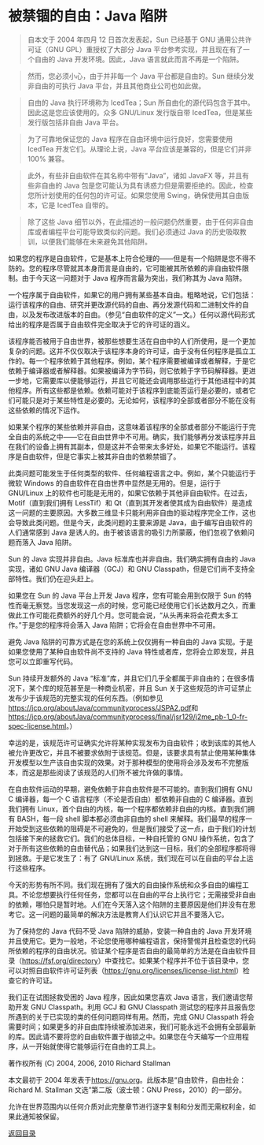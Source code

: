 # 被禁锢的自由：Java 陷阱

> 自本文于 2004 年四月 12 日首次发表起，Sun 已经基于 GNU 通用公共许可证（GNU GPL）重授权了大部分 Java 平台参考实现，并且现在有了一个自由的 Java 开发环境。因此，Java 语言就此而言不再是一个陷阱。

> 然而，您必须小心，由于并非每一个 Java 平台都是自由的。Sun 继续分发非自由的可执行 Java 平台，并且其他商业公司也如此做。

> 自由的 Java 执行环境称为 IcedTea；Sun 所自由化的源代码包含于其中。因此这是您应该使用的。众多 GNU/Linux 发行版自带 IcedTea，但是某些发行版包括非自由 Java 平台。

> 为了可靠地保证您的 Java 程序在自由环境中运行良好，您需要使用 IcedTea 开发它们。从理论上说，Java 平台应该是兼容的，但是它们并非 100% 兼容。

> 此外，有些非自由软件在其名称中带有“Java”，诸如 JavaFX 等，并且有些非自由的 Java 包是您可能认为具有诱惑力但是需要拒绝的。因此，检查您所计划使用的任何包的许可证。如果您使用 Swing，确保使用其自由版本，它是 IcedTea 自带的。

> 除了这些 Java 细节以外，在此描述的一般问题仍然重要，由于任何非自由库或者编程平台可能导致类似的问题。我们必须通过 Java 的历史吸取教训，以便我们能够在未来避免其他陷阱。

如果您的程序是自由软件，它是基本上符合伦理的——但是有一个陷阱是您不得不防的。您的程序尽管就其本身而言是自由的，它可能被其所依赖的非自由软件限制。由于今天这一问题对于 Java 程序而言最为突出，我们称其为 Java 陷阱。

一个程序属于自由软件，如果它的用户拥有某些基本自由。粗略地说，它们包括：运行该程序的自由、研究并更改源代码的自由、再分发源代码和二进制文件的自由，以及发布改进版本的自由。（参见“自由软件的定义”一文。）任何以源代码形式给出的程序是否属于自由软件完全取决于它的许可证的涵义。

该程序能否被用于自由世界，被那些想要生活在自由中的人们所使用，是一个更加复杂的问题。这并不仅仅取决于该程序本身的许可证，由于没有任何程序是孤立工作的。每一个程序依赖于其他程序。例如，某个程序需要被编译或者解释，于是它依赖于编译器或者解释器。如果被编译为字节码，则它依赖于字节码解释器。更进一步地，它需要库以便能够运行，并且它可能还会调用那些运行于其他进程中的其他程序。所有这些都是依赖。依赖可能对于该程序到底能否运行是必要的，或者它们可能只是对于某些特性是必要的。无论如何，该程序的全部或者部分不能在没有这些依赖的情况下运作。

如果某个程序的某些依赖并非自由，这意味着该程序的全部或者部分不能运行于完全自由的系统之中——它在自由世界中不可用。确实，我们能够再分发该程序并且在我们的设备上拥有其副本，但是这并不会带来太多好处，如果它不能运行。该程序是自由软件，但是它事实上被其非自由的依赖禁锢了。

此类问题可能发生于任何类型的软件、任何编程语言之中。例如，某个只能运行于微软 Windows 的自由软件在自由世界中显然是无用的。但是，运行于 GNU/Linux 上的软件也可能是无用的，如果它依赖于其他非自由软件。在过去，Motif（直到我们拥有 LessTif）和 Qt（直到其开发者使其成为自由软件）是造成这一问题的主要原因。大多数三维显卡只能利用非自由的驱动程序完全工作，这也会导致此类问题。但是今天，此类问题的主要来源是 Java，由于编写自由软件的人们通常感到 Java 是诱人的。由于被该语言的吸引力所蒙蔽，他们忽视了依赖问题而落入 Java 陷阱。

Sun 的 Java 实现并非自由。Java 标准库也并非自由。我们确实拥有自由的 Java 实现，诸如 GNU Java 编译器（GCJ）和 GNU Classpath，但是它们尚不支持全部特性。我们仍在迎头赶上。

如果您在 Sun 的 Java 平台上开发 Java 程序，您有可能会用到仅限于 Sun 的特性而毫无察觉。当您发现这一点的时候，您可能已经使用它们长达数月之久，而重做此工作可能花费额外的好几个月。您可能会说，“从头再来将会花费太多工作。”于是您的程序将会落入 Java 陷阱；它将会在自由世界中不可用。

避免 Java 陷阱的可靠方式是在您的系统上仅仅拥有一种自由的 Java 实现。于是如果您使用了某种自由软件尚不支持的 Java 特性或者库，您将会立即发现，并且您可以立即重写代码。

Sun 持续开发额外的 Java “标准”库，并且它们几乎全都属于非自由的；在很多情况下，某个库的规范甚至是一种商业机密，并且 Sun 关于这些规范的许可证禁止发布少于该规范的完整实现的任何东西。（例如参见<https://jcp.org/aboutJava/communityprocess/JSPA2.pdf>和<https://jcp.org/aboutJava/communityprocess/final/jsr129/j2me_pb-1_0-fr-spec-license.html>。）

幸运的是，该规范许可证确实允许将某种实现发布为自由软件；收到该库的其他人被允许更改它，并且不被要求依附于该规范。但是，该要求具有禁止使用某种集体开发模型以生产该自由实现的效果。对于那种模型的使用将会涉及发布不完整版本，而这是那些阅读了该规范的人们所不被允许做的事情。

在自由软件运动的早期，避免依赖于非自由软件是不可能的。直到我们拥有 GNU C 编译器，每一个 C 语言程序（不论是否自由）都依赖非自由的 C 编译器。直到我们拥有 Linux，首个自由的内核，每一个程序都依赖非自由的内核。直到我们拥有 BASH，每一段 shell 脚本都必须由非自由的 shell 来解释。我们最早的程序一开始受到这些依赖的阻碍是不可避免的，但是我们接受了这一点，由于我们的计划包括接下来的拯救它们。我们的总体目标，一种自托管的 GNU 操作系统，包含了对于所有这些依赖的自由替代品；如果我们达到这一目标，我们的全部程序都将得到拯救。于是它发生了：有了 GNU/Linux 系统，我们现在可以在自由的平台上运行这些程序。

今天的形势有所不同。我们现在拥有了强大的自由操作系统和众多自由的编程工具。不论您想要执行任何任务，您都可以在自由的平台上执行它；无需接受非自由的依赖，哪怕只是暂时地。人们在今天落入这个陷阱的主要原因是他们并没有在思考它。这一问题的最简单的解决方法是教育人们认识它并且不要落入它。

为了保持您的 Java 代码不受 Java 陷阱的威胁，安装一种自由的 Java 开发环境并且使用它。更为一般地，不论您使用哪种编程语言，保持警惕并且检查您的代码所依赖的程序的自由状况。验证某个程序是否自由的最简单的方法是在自由软件目录（<https://fsf.org/directory>）中查找它。如果某个程序并不位于该目录中，您可以对照自由软件许可证列表（<https://gnu.org/licenses/license-list.html>）检查它的许可证。

我们正在试图拯救受困的 Java 程序，因此如果您喜欢 Java 语言，我们邀请您帮助开发 GNU Classpath。利用 GCJ 和 GNU Classpath 测试您的程序并且报告您所遇到的关于已实现的类的任何问题同样有用。然而，完成 GNU Classpath 将会需要时间；如果更多的非自由库持续被添加进来，我们可能永远不会拥有全部最新的库。因此请不要将您的自由软件置于枷锁之中。如果您在今天编写一个应用程序，从一开始就使得它能够运行在自由的工具上。

著作权所有 (C) 2004, 2006, 2010 Richard Stallman

本文最初于 2004 年发表于<https://gnu.org>。此版本是“自由软件，自由社会：Richard M. Stallman 文选”第二版（波士顿：GNU Press，2010）的一部分。

允许在世界范围内以任何介质对此完整章节进行逐字复制和分发而无需权利金，如果此通知被保留。

[返回目录](00_index.html)

